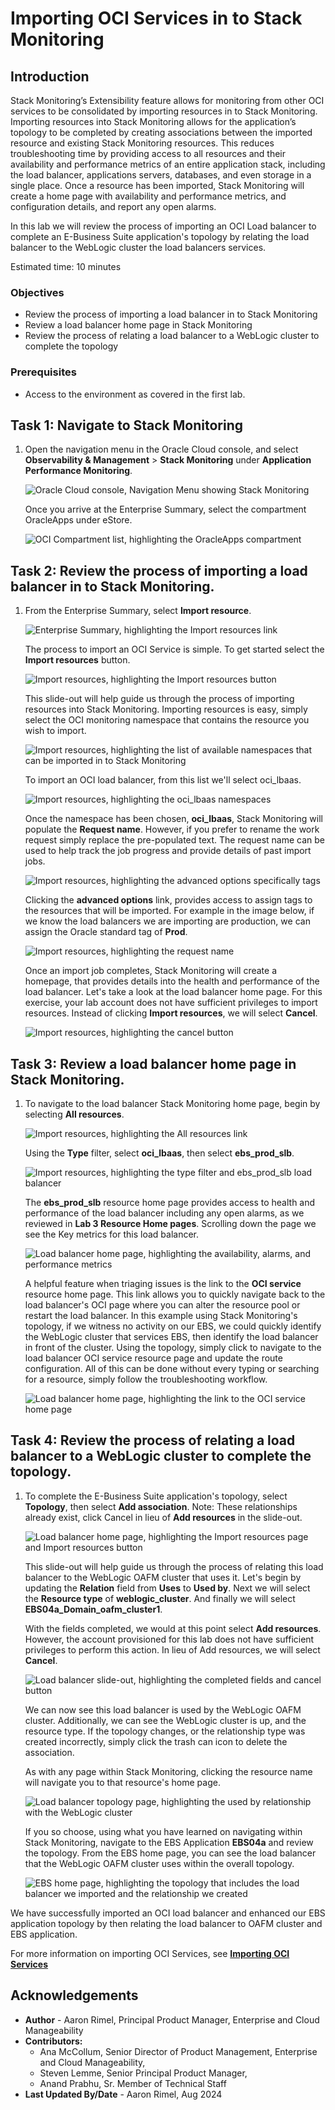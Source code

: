 # Importing OCI Services in to Stack Monitoring

## Introduction

Stack Monitoring’s Extensibility feature allows for monitoring from other OCI services to be consolidated by importing resources in to Stack Monitoring. Importing resources into Stack Monitoring allows for the application’s topology to be completed by creating associations between the imported resource and existing Stack Monitoring resources. This reduces troubleshooting time by providing access to all resources and their availability and performance metrics of an entire application stack, including the load balancer, applications servers, databases, and even storage in a single place. Once a resource has been imported, Stack Monitoring will create a home page with availability and performance metrics, and configuration details, and report any open alarms.

In this lab we will review the process of importing an OCI Load balancer to complete an E-Business Suite application's topology by relating the load balancer to the WebLogic cluster the load balancers services.

Estimated time: 10 minutes

### Objectives

* Review the process of importing a load balancer in to Stack Monitoring
* Review a load balancer home page in Stack Monitoring
* Review the process of relating a load balancer to a WebLogic cluster to complete the topology

### Prerequisites

* Access to the environment as covered in the first lab.

## Task 1: Navigate to Stack Monitoring

1. Open the navigation menu in the Oracle Cloud console, and select **Observability & Management** > **Stack Monitoring** under **Application Performance Monitoring**.

	![Oracle Cloud console, Navigation Menu showing Stack Monitoring](images/1-1-console.png " ")

	Once you arrive at the Enterprise Summary, select the compartment OracleApps under eStore.

	![OCI Compartment list, highlighting the OracleApps compartment](images/1-2-console.png " ")

## Task 2: Review the process of importing a load balancer in to Stack Monitoring.

1. From the Enterprise Summary, select **Import resource**.

	![Enterprise Summary, highlighting the Import resources link](images/2-1-import.png " ")

	The process to import an OCI Service is simple. To get started select the **Import resources** button.

	![Import resources, highlighting the Import resources button](images/2-2-import.png " ")

	This slide-out will help guide us through the process of importing resources into Stack Monitoring. Importing resources is easy, simply select the OCI monitoring namespace that contains the resource you wish to import.

	![Import resources, highlighting the list of available namespaces that can be imported in to Stack Monitoring](images/2-3-import.png " ")

	To import an OCI load balancer, from this list we'll select oci_lbaas.

	![Import resources, highlighting the oci_lbaas namespaces](images/2-4-import.png " ")

	Once the namespace has been chosen, **oci\_lbaas**, Stack Monitoring will populate the **Request name**. However, if you prefer to rename the work request simply replace the pre-populated text. The request name can be used to help track the job progress and provide details of past import jobs.

	![Import resources, highlighting the advanced options specifically tags](images/2-5-import.png " ")

	Clicking the **advanced options** link, provides access to assign tags to the resources that will be imported. For example in the image below, if we know the load balancers we are importing are production, we can assign the Oracle standard tag of **Prod**.

	![Import resources, highlighting the request name](images/2-6-import.png " ")

	Once an import job completes, Stack Monitoring will create a homepage, that provides details into the health and performance of the load balancer. Let's take a look at the load balancer home page. For this exercise, your lab account does not have sufficient privileges to import resources. Instead of clicking **Import resources**, we will select **Cancel**. 

	![Import resources, highlighting the cancel button](images/2-7-import.png " ")

## Task 3: Review a load balancer home page in Stack Monitoring.

1. To navigate to the load balancer Stack Monitoring home page, begin by selecting **All resources**.

	![Import resources, highlighting the All resources link](images/3-1-import.png " ")

	Using the **Type** filter, select **oci\_lbaas**, then select **ebs\_prod\_slb**.

	![Import resources, highlighting the type filter and ebs_prod_slb load balancer](images/3-2-import.png " ")

	The **ebs\_prod\_slb** resource home page provides access to health and performance of the load balancer including any open alarms, as we reviewed in **Lab 3 Resource Home pages**. Scrolling down the page we see the Key metrics for this load balancer.
	
	![Load balancer home page, highlighting the availability, alarms, and performance metrics](images/3-3-import.png " ")
	
	A helpful feature when triaging issues is the link to the **OCI service** resource home page. This link allows you to quickly navigate back to the load balancer's OCI page where you can alter the resource pool or restart the load balancer. In this example using Stack Monitoring's topology, if we witness no activity on our EBS, we could quickly identify the WebLogic cluster that services EBS, then identify the load balancer in front of the cluster. Using the topology, simply click to navigate to the load balancer OCI service resource page and update the route configuration. All of this can be done without every typing or searching for a resource, simply follow the troubleshooting workflow.

	![Load balancer home page, highlighting the link to the OCI service home page](images/3-3-import.png " ")

## Task 4: Review the process of relating a load balancer to a WebLogic cluster to complete the topology.

1. To complete the E-Business Suite application's topology, select **Topology**, then select **Add association**. Note: These relationships already exist, click Cancel in lieu of **Add resources** in the slide-out.

	![Load balancer home page, highlighting the Import resources page and Import resources button](images/4-1-import.png " ")

	This slide-out will help guide us through the process of relating this load balancer to the WebLogic OAFM cluster that uses it. Let's begin by updating the **Relation** field from **Uses** to **Used by**. Next we will select the **Resource type** of **weblogic\_cluster**. And finally we will select **EBS04a\_Domain\_oafm\_cluster1**.

	With the fields completed, we would at this point select **Add resources**. However, the account provisioned for this lab does not have sufficient privileges to perform this action. In lieu of Add resources, we will select **Cancel**.

	![Load balancer slide-out, highlighting the completed fields and cancel button](images/4-2-import.png " ")

	We can now see this load balancer is used by the WebLogic OAFM cluster. Additionally, we can see the WebLogic cluster is up, and the resource type. If the topology changes, or the relationship type was created incorrectly, simply click the trash can icon to delete the association.

	As with any page within Stack Monitoring, clicking the resource name will navigate you to that resource's home page. 

	![Load balancer topology page, highlighting the used by relationship with the WebLogic cluster](images/4-3-import.png " ")

	If you so choose, using what you have learned on navigating within Stack Monitoring, navigate to the EBS Application **EBS04a** and review the topology. From the EBS home page, you can see the load balancer that the WebLogic OAFM cluster uses within the overall topology.

	![EBS home page, highlighting the topology that includes the load balancer we imported and the relationship we created](images/4-4-import.png " ")


We have successfully imported an OCI load balancer and enhanced our EBS application topology by then relating the load balancer to OAFM cluster and EBS application.

For more information on importing OCI Services, see **[Importing OCI Services](https://docs.oracle.com/en-us/iaas/stack-monitoring/doc/expand-monitoring-capability-custom-resources.html#GUID-0BEC3A9A-8CF9-4CBB-BAD8-0493C21D2F19__GUID-0ECEF541-E635-4DB4-9CE9-852D4A581179)**

## Acknowledgements

* **Author** - Aaron Rimel, Principal Product Manager, Enterprise and Cloud Manageability
* **Contributors:** 
	* Ana McCollum, Senior Director of Product Management, Enterprise and Cloud Manageability,  
	* Steven Lemme, Senior Principal Product Manager,  
	* Anand Prabhu, Sr. Member of Technical Staff
* **Last Updated By/Date** - Aaron Rimel, Aug 2024
